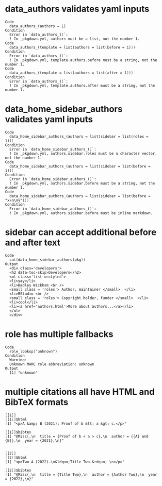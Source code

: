 # data_authors validates yaml inputs

    Code
      data_authors_(authors = 1)
    Condition
      Error in `data_authors_()`:
      ! In _pkgdown.yml, authors must be a list, not the number 1.
    Code
      data_authors_(template = list(authors = list(before = 1)))
    Condition
      Error in `data_authors_()`:
      ! In _pkgdown.yml, template.authors.before must be a string, not the number 1.
    Code
      data_authors_(template = list(authors = list(after = 1)))
    Condition
      Error in `data_authors_()`:
      ! In _pkgdown.yml, template.authors.after must be a string, not the number 1.

# data_home_sidebar_authors validates yaml inputs

    Code
      data_home_sidebar_authors_(authors = list(sidebar = list(roles = 1)))
    Condition
      Error in `data_home_sidebar_authors_()`:
      ! In _pkgdown.yml, authors.sidebar.roles must be a character vector, not the number 1.
    Code
      data_home_sidebar_authors_(authors = list(sidebar = list(before = 1)))
    Condition
      Error in `data_home_sidebar_authors_()`:
      ! In _pkgdown.yml, authors.sidebar.before must be a string, not the number 1.
    Code
      data_home_sidebar_authors_(authors = list(sidebar = list(before = "x\n\ny")))
    Condition
      Error in `data_home_sidebar_authors_()`:
      ! In _pkgdown.yml, authors.sidebar.before must be inline markdown.

# sidebar can accept additional before and after text

    Code
      cat(data_home_sidebar_authors(pkg))
    Output
      <div class='developers'>
      <h2 data-toc-skip>Developers</h2>
      <ul class='list-unstyled'>
      <li>yay</li>
      <li>Hadley Wickham <br />
      <small class = 'roles'> Author, maintainer </small>  </li>
      <li>RStudio <br />
      <small class = 'roles'> Copyright holder, funder </small>  </li>
      <li>cool</li>
      <li><a href='authors.html'>More about authors...</a></li>
      </ul>
      </div>

# role has multiple fallbacks

    Code
      role_lookup("unknown")
    Condition
      Warning:
      Unknown MARC role abbreviation: unknown
    Output
      [1] "unknown"

# multiple citations all have HTML and BibTeX formats

    [[1]]
    [[1]]$html
    [1] "<p>A &amp; B (2021): Proof of b &lt; a &gt; c.</p>"
    
    [[1]]$bibtex
    [1] "@Misc{,\n  title = {Proof of b < a > c},\n  author = {{A} and {B}},\n  year = {2021},\n}"
    
    
    [[2]]
    [[2]]$html
    [1] "<p>Two A (2022).\n&ldquo;Title Two.&rdquo; \n</p>"
    
    [[2]]$bibtex
    [1] "@Misc{,\n  title = {Title Two},\n  author = {Author Two},\n  year = {2022},\n}"
    
    

